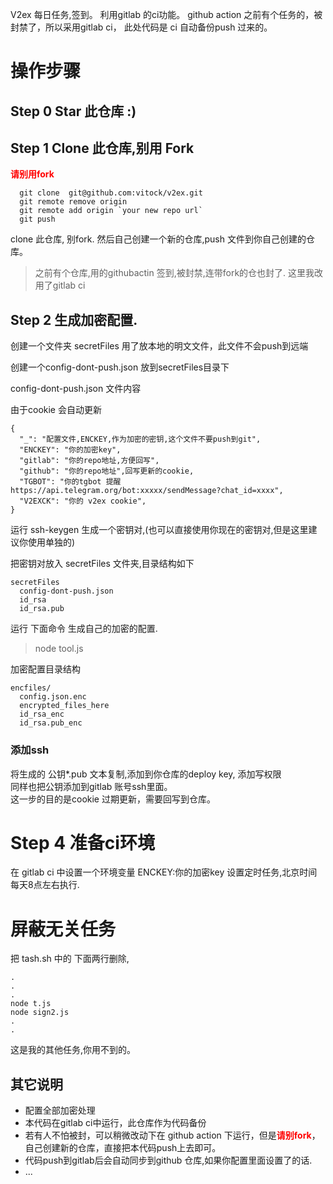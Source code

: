 V2ex 每日任务,签到。
利用gitlab 的ci功能。 github action 之前有个任务的，被封禁了，所以采用gitlab ci，
此处代码是 ci 自动备份push 过来的。

# 操作步骤
## Step 0 Star 此仓库 :)
## Step 1 Clone 此仓库,别用 Fork
  <font color=red>**请别用fork**  </font>  
  
```
  git clone  git@github.com:vitock/v2ex.git
  git remote remove origin
  git remote add origin `your new repo url`
  git push 
```


clone 此仓库, 别fork. 然后自己创建一个新的仓库,push 文件到你自己创建的仓库。
> 之前有个仓库,用的githubactin 签到,被封禁,连带fork的仓也封了. 这里我改用了gitlab ci 

## Step 2  生成加密配置.
创建一个文件夹 secretFiles 用了放本地的明文文件，此文件不会push到远端

创建一个config-dont-push.json 放到secretFiles目录下

config-dont-push.json 文件内容

由于cookie 会自动更新

```
{
  "_": "配置文件,ENCKEY,作为加密的密钥,这个文件不要push到git",
  "ENCKEY": "你的加密key",
  "gitlab": "你的repo地址,方便回写",
  "github": "你的repo地址",回写更新的cookie,
  "TGBOT": "你的tgbot 提醒 https://api.telegram.org/bot:xxxxx/sendMessage?chat_id=xxxx",
  "V2EXCK": "你的 v2ex cookie",
}
```






运行  ssh-keygen  生成一个密钥对,(也可以直接使用你现在的密钥对,但是这里建议你使用单独的)

把密钥对放入 secretFiles 文件夹,目录结构如下
```
secretFiles
  config-dont-push.json
  id_rsa
  id_rsa.pub
```


运行 下面命令 生成自己的加密的配置.
> node tool.js   

加密配置目录结构
```
encfiles/
  config.json.enc
  encrypted_files_here
  id_rsa_enc
  id_rsa.pub_enc

```


### 添加ssh
将生成的 公钥*.pub 文本复制,添加到你仓库的deploy key, 添加写权限  
同样也把公钥添加到gitlab 账号ssh里面。  
这一步的目的是cookie 过期更新，需要回写到仓库。  


# Step 4 准备ci环境
在 gitlab ci 中设置一个环境变量 ENCKEY:你的加密key
设置定时任务,北京时间每天8点左右执行.

# 屏蔽无关任务
把 tash.sh 中的  下面两行删除,
```
.
.
.
node t.js
node sign2.js
.
.

```
这是我的其他任务,你用不到的。

## 其它说明
 - 配置全部加密处理
 - 本代码在gitlab ci中运行，此仓库作为代码备份
 - 若有人不怕被封，可以稍微改动下在 github action 下运行，但是<font color=red>**请别fork**</font>，自己创建新的仓库，直接把本代码push上去即可。
 - 代码push到gitlab后会自动同步到github 仓库,如果你配置里面设置了的话.
 - ...

